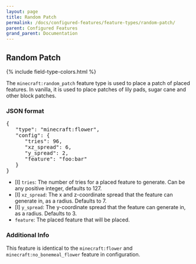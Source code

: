 ```yaml
---
layout: page
title: Random Patch
permalink: /docs/configured-features/feature-types/random-patch/
parent: Configured Features
grand_parent: Documentation
---
```


## Random Patch

<head>
    {% include field-type-colors.html %}
</head>

The `minecraft:random_patch` feature type is used to place a patch of placed features. In vanilla, it is used to place patches of lily pads, sugar cane and other block patches.

### JSON format

<pre>
{
   "type": "minecraft:flower",
   "config": {
      "tries": 96,
      "xz_spread": 6,
      "y_spread": 2,
      "feature": "foo:bar"
   }
}
</pre>

* <span int>[I]</span> `tries`: The number of tries for a placed feature to generate. Can be any positive integer, defaults to 127.
* <span int>[I]</span> `xz_spread`: The x and z-coordinate spread that the feature can generate in, as a radius. Defaults to 7.
* <span int>[I]</span> `y_spread`: The y-coordinate spread that the feature can generate in, as a radius. Defaults to 3.
* `feature`: The placed feature that will be placed.

### Additional Info

This feature is identical to the `minecraft:flower` and `minecraft:no_bonemeal_flower` feature in configuration.